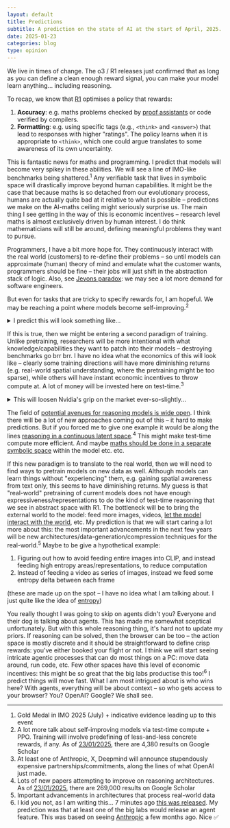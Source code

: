 ```yaml
---
layout: default
title: Predictions
subtitle: A prediction on the state of AI at the start of April, 2025. 
date: 2025-01-23
categories: blog
type: opinion
---
```


We live in times of change. The o3 / R1 releases just confirmed that as long as you can define a clean enough reward signal, you can make your model learn anything... including reasoning. 

To recap, we know that [R1](https://arxiv.org/pdf/2501.12948) optimises a policy that rewards: 
1. <strong>Accuracy</strong>: e.g. maths problems checked by [proof assistants](https://en.wikipedia.org/wiki/Lean_(proof_assistant)?useskin=vector) or code verified by compilers. 
2. <strong>Formatting</strong>: e.g. using specific tags (e.g., `<think>` and `<answer>`) that lead to responses with higher "ratings". The policy learns when it is appropriate to `<think>`, which one could argue translates to some awareness of its own uncertainty.

This is fantastic news for maths and programming. I predict that models will become very spikey in these abilities. We will see a line of IMO-like benchmarks being shattered.<sup>1</sup> Any verifiable task that lives in symbolic space will drastically improve beyond human capabilities. It might be the case that because maths is so detached from our evolutionary process, humans are actually quite bad at it relative to what is possible – predictions we make on the AI-maths ceiling might seriously surprise us. The main thing I see getting in the way of this is economic incentives – research level maths is almost exclusively driven by human interest. I do think mathematicians will still be around, defining meaningful problems they want to pursue.

Programmers, I have a bit more hope for. They continuously interact with the real world (customers) to re-define their problems – so until models can approximate (human) theory of mind and emulate what the customer wants, programmers should be fine – their jobs will just shift in the abstraction stack of logic. Also, see [Jevons paradox](https://en.wikipedia.org/wiki/Jevons_paradox?useskin=vector): we may see a lot more demand for software engineers.

But even for tasks that are tricky to specify rewards for, I am hopeful. We may be reaching a point where models become self-improving.<sup>2</sup> 
<details>
<summary>I predict this will look something like... </summary>

<br>

<strong>Sam Altman:</strong> Here is a paragraph. One of our guys in the basement labled this as a great paragraph compared to these other paragraphs. Do you understand why this is so great? 

<br><br>

<strong>Model_1 (set to high Temperature):</strong> Hmm yes, because of the nuanced use of X and Y...

<br><br>

<strong>Sam Altman:</strong> Models_2345, do you agree? 

<br><br>

<strong>Models_2345:</strong> Yes, Yes, No, Yes

<br><br>

<strong>Group Relative Policy Optimization:</strong> I have now learned a bit more about what makes a great paragraph 

<br><br>

<strong>US Gov:</strong> Sam you can't just put people in basements and make them label things.

<br><br>

<strong>Sam Altman:</strong> Model_1, can you just start generating your own questions and verify them with your friends?

<br><br>

<br>

This sounds suspicous. How can a model generate new information in a vaccuum? Why won't it just start making stuff up? Well, this is the answer:

<br>

$$
\mathcal{J}_{\text{GRPO}}(\theta) = \mathbb{E} \bigg[ 
\frac{1}{G} \sum_{i=1}^G \bigg( \min \bigg( \frac{\pi_\theta(o_i|q)}{\pi_{\theta_\text{old}}(o_i|q)} A_i, \, \text{clip}\bigg(\frac{\pi_\theta(o_i|q)}{\pi_{\theta_\text{old}}(o_i|q)}, 1-\epsilon, 1+\epsilon \bigg) A_i \bigg) 
- \beta D_\text{KL}(\pi_\theta \| \pi_\text{ref}) \bigg) \bigg]
$$

<br>
This is GRPO. It's the recipe for what we did above: we count the votes of our friends to tell us by how much, and in what direction, to update our model weights. We penalise the policy, $\pi_\theta$ – unlike in PPO, the model here itself is the policy – when it:

<br><br>
<ol>
    <li>Updates too quickly from the previous policy, $\pi_{\theta_\text{old}}$</li>
    <li>Deviates too far from the pre-trained policy, $\pi_\text{ref}$</li>
</ol>

So the model tests new explanations, while anchoring to "ground-truth" from the pre-training. My hypothesis (and this is getting really pseudoscientific) is that this method forces the model to:

<br><br>
<ol>
    <li>Generate plausible explanations, which may not have emerged explicitly or strongly enough from the training distribution</li>
    <li>Verify those explanations by generalising from the "ground-truth" pre-training</li>
    <li>Reinforce those explanations by updating its policy. This "patches" up areas where the training distribution is sparse in data, but are still compatible/generalise from the pretraining</li>
</ol>

<br>
(please send me papers to confirm my biases! :)

<br><br>
If you find this interesting, here are some more thoughts on why reasoning might work very well. Firstly, it should be noted that the structure of reasoning these models exhibit wasn't explicitly forced onto them. It emerges naturally. My guess is that what PPO is doing is telling the model: here is a query from your pretraining, and here is a response, also from your pretraining. You can assume these are true. Find the lowest energy path (reasoning) between these, across the pretraining landscape. Now let's reinforce this path so that you don't have to even think about it anymore. i.e. pay energy on MC sampling so that you can do System 2 thinking, and move it into System 1. So my bet is that pretraining contains sufficiently expressive representations to do this.
<br><br>

---
</details>

If this is true, then we might be entering a second paradigm of training. Unlike pretraining, researchers will be more intentional with what knowledge/capabilities they want to patch into their models – destroying benchmarks go brr brr. I have no idea what the economics of this will look like – clearly some training directions will have more diminishing returns (e.g. real-world spatial understanding, where the pretraining might be too sparse), while others will have instant economic incentives to throw compute at. A lot of money will be invested here on test-time.<sup>3</sup> 

 <details><summary>This will loosen Nvidia's grip on the market ever-so-slightly...</summary>

<br>   

Inference models (e.g. Groq) require less high-bandwidth memory (i.e. moving weights between VRAM and CPU). Nvidia is very good at this – to the extent that buying an Nvidia GPU is less expensive than getting an AMD GPU for free and paying for its energy costs. The point is, this will be less of a bottleneck in inference chips, so others can compete harder. I also want to add that this is not financial advice... here is a list of companies that stand to benefit from scaling data-centres:

<img src="/assets/images/posts/2025-01-23/semiconductor_table.png" alt="Semiconductor companies table" style="width: 75%; margin: 20px 0;">

<br>  
---

</details>



The field of [potential avenues for reasoning models is wide open](https://www.youtube.com/live/H3TnTxVKIOQ?si=L-VSeJ61DBSvGZh_&t=2433). I think there will be a lot of new approaches coming out of this – it hard to make predictions. But if you forced me to give one example it would be along the lines [reasoning in a continuous latent space](https://arxiv.org/html/2412.06769v1).<sup>4</sup> This might make test-time compute more efficient. And maybe [maths should be done in a separate symbolic space](https://www.youtube.com/live/H3TnTxVKIOQ?si=Rpb1ECLJLPU0mZMr&t=3081)  within the model etc. etc.


If this new paradigm is to translate to the real world, then we will need to find ways to pretrain models on new data as well. Although models can learn things without "experiencing" them, e.g. gaining spatial awareness from text only, this seems to have diminishing returns. My guess is that "real-world" pretraining of current models does not have enough expressiveness/representations to do the kind of test-time reasoning that we see in abstract space with R1. The bottleneck will be to bring the external world to the model: feed more images, videos, [let the model interact with the world](https://www.inference.vc/untitled/), etc. My prediction is that we will start caring a lot more about this: the most important advancements in the next few years will be new architectures/data-generation/compression techniques for the real-world.<sup>5</sup> Maybe to be give a hypothetical example: 

1. Figuring out how to avoid feeding entire images into CLIP, and instead feeding high entropy areas/representations, to reduce computation
2. Instead of feeding a video as series of images, instead we feed some entropy delta between each frame

(these are made up on the spot – I have no idea what I am talking about. I just quite like the idea of [entropy](https://arxiv.org/pdf/2412.09871))


You really thought I was going to skip on agents didn't you? Everyone and their dog is talking about agents. This has made me somewhat sceptical unfortunately. But with this whole reasoning thing, it's hard not to update my priors. If reasoning can be solved, then the browser can be too – the action space is mostly discrete and it should be straightforward to define crisp rewards: you've either booked your flight or not. I think we will start seeing intricate agentic processes that can do most things on a PC: move data around, run code, etc. Few other spaces have this level of economic incentives: this might be so great that the big labs productise this too!<sup>6</sup> I predict things will move fast. What I am most intrigued about is who wins here? With agents, everything will be about context – so who gets access to your browser? You? OpenAI? Google? We shall see.

---

1. Gold Medal in IMO 2025 (July) + indicative evidence leading up to this event
2. A lot more talk about self-improving models via test-time compute + PPO. Training will involve predefining of less-and-less concrete rewards, if any. As of [23/01/2025](https://scholar.google.com/scholar?hl=en&as_sdt=0%2C5&q=self-improving+chain+of+thought&btnG=), there are 4,380 results on Google Scholar
3. At least one of Anthropic, X, Deepmind will announce stupendously expensive partnerships/commitments, along the lines of what OpenAI just made. 
4. Lots of new papers attempting to improve on reasoning architectures. As of [23/01/2025](https://scholar.google.com/scholar?hl=en&as_sdt=0%2C5&q=chain+of+thought+reasoning+architecture&btnG=), there are 269,000 results on Google Scholar
5. Important advancements in architectures that process real-world data
6. I kid you not, as I am writing this... 7 minutes ago [this was released](https://techcrunch.com/2025/01/23/openai-launches-operator-an-ai-agent-that-performs-tasks-autonomously/). My prediction was that at least one of the big labs would release an agent feature. This was based on seeing [Anthropic](https://techcrunch.com/2024/10/22/anthropics-new-ai-can-control-your-pc/) a few months ago. Nice ✅
